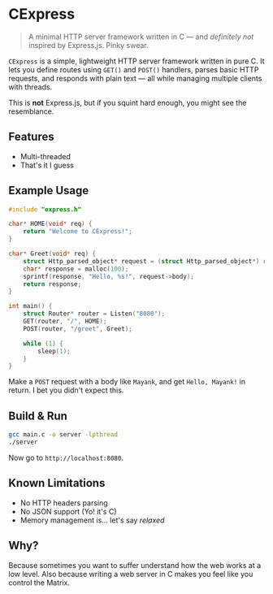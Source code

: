
# CExpress

> A minimal HTTP server framework written in C — and *definitely not* inspired by Express.js. Pinky swear.


`CExpress` is a simple, lightweight HTTP server framework written in pure C. It lets you define routes using `GET()` and `POST()` handlers, parses basic HTTP requests, and responds with plain text — all while managing multiple clients with threads.

This is **not** Express.js, but if you squint hard enough, you might see the resemblance.

## Features

* Multi-threaded
* That's it I guess

##  Example Usage

```c
#include "express.h"

char* HOME(void* req) {
    return "Welcome to CExpress!";
}

char* Greet(void* req) {
    struct Http_parsed_object* request = (struct Http_parsed_object*) req;
    char* response = malloc(100);
    sprintf(response, "Hello, %s!", request->body);
    return response;
}

int main() {
    struct Router* router = Listen("8080");
    GET(router, "/", HOME);
    POST(router, "/greet", Greet);

    while (1) {
        sleep(1);
    }
}
```

Make a `POST` request with a body like `Mayank`, and get `Hello, Mayank!` in return. I bet you didn't expect this.

## Build & Run

```bash
gcc main.c -o server -lpthread
./server
```

Now go to `http://localhost:8080`.

##  Known Limitations

* No HTTP headers parsing
* No JSON support (Yo! it's C)
* Memory management is... let's say *relaxed*

## Why?

Because sometimes you want to suffer understand how the web works at a low level. Also because writing a web server in C makes you feel like you control the Matrix.
